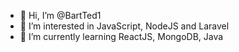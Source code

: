 - 👋 Hi, I’m @BartTed1
- 👀 I’m interested in JavaScript, NodeJS and Laravel
- 🌱 I’m currently learning ReactJS, MongoDB, Java
<!---
BartTed1/BartTed1 is a ✨ special ✨ repository because its `README.md` (this file) appears on your GitHub profile.
You can click the Preview link to take a look at your changes.
--->
